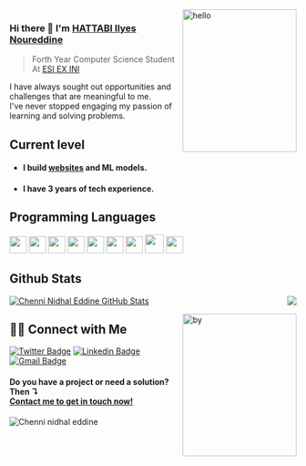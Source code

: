 <img align="right" src="https://i.ibb.co/BCSqNnk/hello.gif" alt="hello" border="0" width="200px" height="250px">

### Hi there 👋 I'm [HATTABI Ilyes Noureddine](https://nidhal-eddine-chenni.vercel.app/)
> Forth Year Computer Science Student At [ESI EX INI](https://www.esi.dz/) 

 I have always sought out opportunities and challenges that are meaningful to me.<br>I've never stopped engaging my passion of learning and solving problems.

## Current level

- <h4> I build <a href="https://nidhal-eddine-chenni.vercel.app/">websites</a> and ML models.</h4>
- <h4> I have 3 years of tech experience.</h4>

## Programming Languages
<img src = 'https://github.com/MarikIshtar007/MarikIshtar007/blob/master/images/c-original.svg' width='30'/> <img src = 'https://github.com/MarikIshtar007/MarikIshtar007/blob/master/images/cpp.svg' width='30'/> <img src = 'https://github.com/MarikIshtar007/MarikIshtar007/blob/master/images/python2.png' height='30'/> <img src = 'https://github.com/MarikIshtar007/MarikIshtar007/blob/master/images/html.svg' width='30'/> <img src='https://github.com/MarikIshtar007/MarikIshtar007/blob/master/images/java.svg' width='30'/> <img src = 'https://github.com/MarikIshtar007/MarikIshtar007/blob/master/images/css.svg' width='30'/> <img src = 'https://github.com/MarikIshtar007/MarikIshtar007/blob/master/images/js.svg' width='30'/> <img src = 'https://github.com/MarikIshtar007/MarikIshtar007/blob/master/images/dart.svg' width='33'/> <img src = 'https://github.com/MarikIshtar007/MarikIshtar007/blob/master/images/sql.svg' width='30'/> 
 
## Github Stats

<img align='right' src = "https://github-readme-stats.vercel.app/api/top-langs/?username=CHENNI-Nidhaleddine&layout=compact">

[![Chenni Nidhal Eddine GitHub Stats](https://github-readme-stats.vercel.app/api?username=CHENNI-Nidhaleddine&show_icons=true&count_private=true)](https://github.com/CHENNI-Nidhaleddine)

<img align='right' src="https://i.ibb.co/2kjd0zP/by.gif" alt="by" border="0" width="200px" height="250px"/>

## 🤝🏻 Connect with Me

[![Twitter Badge](https://img.shields.io/badge/-@NidhalEddineC-1ca0f1?style=flat-square&labelColor=1ca0f1&logo=twitter&logoColor=white&link=https://twitter.com/NidhaleddineC)](https://twitter.com/NidhaleddineC) [![Linkedin Badge](https://img.shields.io/badge/-ChenniNidhalEddine-blue?style=flat-square&logo=Linkedin&logoColor=white&link=https://www.linkedin.com/in/nidhaleddine-chenni/)](https://www.linkedin.com/in/nidhaleddine-chenni/) <!-- [![Medium Badge](https://img.shields.io/badge/-@mailharshkhatri-03a57a?style=flat-square&labelColor=000000&logo=Medium&link=https://medium.com/@mailharshkhatri/)](https://medium.com/harsh-kumar-khatri) -->[![Gmail Badge](https://img.shields.io/badge/-ne.chenni@gmail.com-c14438?style=flat-square&logo=Gmail&logoColor=white&link=mailto:ne.chenni@gmail.com)](mailto:ne.chenni@gmail.com)

<h4>Do you have a project or need a solution? Then ↴<br><a href="https://nidhal-eddine-chenni.vercel.app/#contact">Contact me to get in touch now!</a></h4>
<img src="https://komarev.com/ghpvc/?username=CHENNI-Nidhaleddine" alt="Chenni nidhal eddine" />
